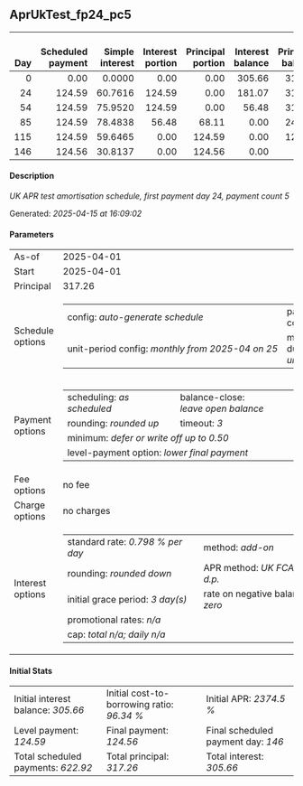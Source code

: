 <h2>AprUkTest_fp24_pc5</h2><table><thead style="vertical-align: bottom;"><th style="text-align: right;">Day</th><th style="text-align: right;">Scheduled payment</th><th style="text-align: right;">Simple interest</th><th style="text-align: right;">Interest portion</th><th style="text-align: right;">Principal portion</th><th style="text-align: right;">Interest balance</th><th style="text-align: right;">Principal balance</th><th style="text-align: right;">Total simple interest</th><th style="text-align: right;">Total interest</th><th style="text-align: right;">Total principal</th></thead><tr style="text-align: right;"><td class="ci00">0</td><td class="ci01" style="white-space: nowrap;">0.00</td><td class="ci02">0.0000</td><td class="ci03">0.00</td><td class="ci04">0.00</td><td class="ci05">305.66</td><td class="ci06">317.26</td><td class="ci07">0.0000</td><td class="ci08">0.00</td><td class="ci09">0.00</td></tr><tr style="text-align: right;"><td class="ci00">24</td><td class="ci01" style="white-space: nowrap;">124.59</td><td class="ci02">60.7616</td><td class="ci03">124.59</td><td class="ci04">0.00</td><td class="ci05">181.07</td><td class="ci06">317.26</td><td class="ci07">60.7616</td><td class="ci08">124.59</td><td class="ci09">0.00</td></tr><tr style="text-align: right;"><td class="ci00">54</td><td class="ci01" style="white-space: nowrap;">124.59</td><td class="ci02">75.9520</td><td class="ci03">124.59</td><td class="ci04">0.00</td><td class="ci05">56.48</td><td class="ci06">317.26</td><td class="ci07">136.7137</td><td class="ci08">249.18</td><td class="ci09">0.00</td></tr><tr style="text-align: right;"><td class="ci00">85</td><td class="ci01" style="white-space: nowrap;">124.59</td><td class="ci02">78.4838</td><td class="ci03">56.48</td><td class="ci04">68.11</td><td class="ci05">0.00</td><td class="ci06">249.15</td><td class="ci07">215.1975</td><td class="ci08">305.66</td><td class="ci09">68.11</td></tr><tr style="text-align: right;"><td class="ci00">115</td><td class="ci01" style="white-space: nowrap;">124.59</td><td class="ci02">59.6465</td><td class="ci03">0.00</td><td class="ci04">124.59</td><td class="ci05">0.00</td><td class="ci06">124.56</td><td class="ci07">274.8440</td><td class="ci08">305.66</td><td class="ci09">192.70</td></tr><tr style="text-align: right;"><td class="ci00">146</td><td class="ci01" style="white-space: nowrap;">124.56</td><td class="ci02">30.8137</td><td class="ci03">0.00</td><td class="ci04">124.56</td><td class="ci05">0.00</td><td class="ci06">0.00</td><td class="ci07">305.6576</td><td class="ci08">305.66</td><td class="ci09">317.26</td></tr></table><p><h4>Description</h4><i>UK APR test amortisation schedule, first payment day 24, payment count 5</i></p><p>Generated: <i>2025-04-15 at 16:09:02</i></p><h4>Parameters</h4><table><tr><td>As-of</td><td>2025-04-01</td></tr><tr><td>Start</td><td>2025-04-01</td></tr><tr><td>Principal</td><td>317.26</td></tr><tr><td>Schedule options</td><td><table><tr><td>config: <i>auto-generate schedule</i></td><td>payment count: <i>5</i></td></tr><tr><td style="white-space: nowrap;">unit-period config: <i>monthly from 2025-04 on 25</i></td><td>max duration: <i>unlimited</i></td></tr></table></td></tr><tr><td>Payment options</td><td><table><tr><td>scheduling: <i>as scheduled</i></td><td>balance-close: <i>leave&nbsp;open&nbsp;balance</i></td></tr><tr><td>rounding: <i>rounded up</i></td><td>timeout: <i>3</i></td></tr><tr><td colspan='2'>minimum: <i>defer&nbsp;or&nbsp;write&nbsp;off&nbsp;up&nbsp;to&nbsp;0.50</i></td></tr><tr><td colspan='2'>level-payment option: <i>lower&nbsp;final&nbsp;payment</i></td></tr></table></td></tr><tr><td>Fee options</td><td>no fee</td></tr><tr><td>Charge options</td><td>no charges</td></tr><tr><td>Interest options</td><td><table><tr><td>standard rate: <i>0.798 % per day</i></td><td>method: <i>add-on</i></td></tr><tr><td>rounding: <i>rounded down</i></td><td>APR method: <i>UK FCA to 1 d.p.</i></td></tr><tr><td>initial grace period: <i>3 day(s)</i></td><td>rate on negative balance: <i>zero</i></td></tr><tr><td colspan="2">promotional rates: <i><i>n/a</i></i></td></tr><tr><td colspan="2">cap: <i>total <i>n/a</i>; daily <i>n/a</i></td></tr></table></td></tr></table><h4>Initial Stats</h4><table><tr><td>Initial interest balance: <i>305.66</i></td><td>Initial cost-to-borrowing ratio: <i>96.34 %</i></td><td>Initial APR: <i>2374.5 %</i></td></tr><tr><td>Level payment: <i>124.59</i></td><td>Final payment: <i>124.56</i></td><td>Final scheduled payment day: <i>146</i></td></tr><tr><td>Total scheduled payments: <i>622.92</i></td><td>Total principal: <i>317.26</i></td><td>Total interest: <i>305.66</i></td></tr></table>